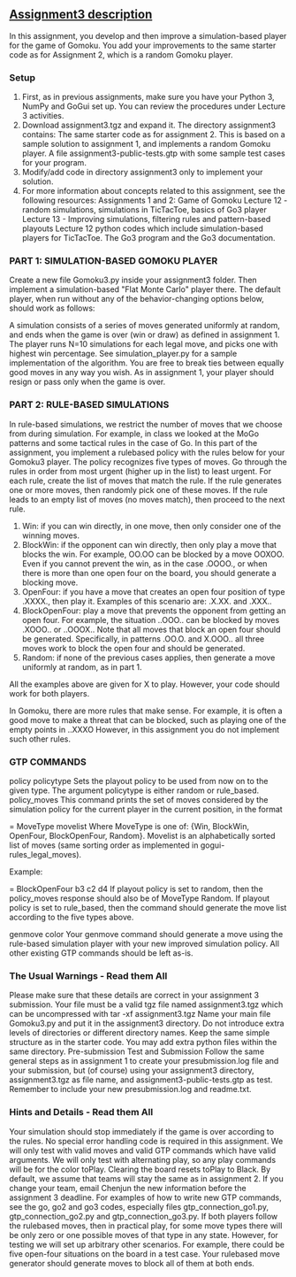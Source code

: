 ## [Assignment3 description](https://jrwright.info/cmput455/assignments/a3.html)

In this assignment, you develop and then improve a simulation-based player for the game of Gomoku. You add your improvements to the same starter code as for Assignment 2, which is a random Gomoku player.

### Setup
1. First, as in previous assignments, make sure you have your Python 3, NumPy and GoGui set up. You can review the procedures under Lecture 3 activities.
2. Download assignment3.tgz and expand it. The directory assignment3 contains:
    The same starter code as for assignment 2. This is based on a sample solution to assignment 1, and implements a random Gomoku player.
    A file assignment3-public-tests.gtp with some sample test cases for your program.
3. Modify/add code in directory assignment3 only to implement your solution.
4. For more information about concepts related to this assignment, see the following resources:
    Assignments 1 and 2: Game of Gomoku
    Lecture 12 - random simulations, simulations in TicTacToe, basics of Go3 player
    Lecture 13 - Improving simulations, filtering rules and pattern-based playouts
    Lecture 12 python codes which include simulation-based players for TicTacToe.
    The Go3 program and the Go3 documentation.

### PART 1: SIMULATION-BASED GOMOKU PLAYER
Create a new file Gomoku3.py inside your assignment3 folder. Then implement a simulation-based "Flat Monte Carlo" player there. The default player, when run without any of the behavior-changing options below, should work as follows:

A simulation consists of a series of moves generated uniformly at random, and ends when the game is over (win or draw) as defined in assignment 1.
The player runs N=10 simulations for each legal move, and picks one with highest win percentage. See simulation_player.py for a sample implementation of the algorithm. You are free to break ties between equally good moves in any way you wish.
As in assignment 1, your player should resign or pass only when the game is over.

### PART 2: RULE-BASED SIMULATIONS
In rule-based simulations, we restrict the number of moves that we choose from during simulation. For example, in class we looked at the MoGo patterns and some tactical rules in the case of Go. In this part of the assignment, you implement a rulebased policy with the rules below for your Gomoku3 player. The policy recognizes five types of moves. Go through the rules in order from most urgent (higher up in the list) to least urgent. For each rule, create the list of moves that match the rule. If the rule generates one or more moves, then randomly pick one of these moves. If the rule leads to an empty list of moves (no moves match), then proceed to the next rule.

1. Win: if you can win directly, in one move, then only consider one of the winning moves.
2. BlockWin: if the opponent can win directly, then only play a move that blocks the win. For example, OO.OO can be blocked by a move OOXOO.
             Even if you cannot prevent the win, as in the case .OOOO., or when there is more than one open four on the board, you should generate a blocking move.
3. OpenFour: if you have a move that creates an open four position of type .XXXX., then play it.
             Examples of this scenario are: .X.XX. and .XXX..
4. BlockOpenFour: play a move that prevents the opponent from getting an open four. For example, the situation ..OOO.. can be blocked by moves .XOOO.. or ..OOOX.. Note that all moves that block an open four should be generated. Specifically, in patterns .OO.O. and X.OOO.. all three moves work to block the open four and should be generated.
5. Random: if none of the previous cases applies, then generate a move uniformly at random, as in part 1.

All the examples above are given for X to play. However, your code should work for both players.

In Gomoku, there are more rules that make sense. For example, it is often a good move to make a threat that can be blocked, such as playing one of the empty points in ..XXXO However, in this assignment you do not implement such other rules.

### GTP COMMANDS
policy policytype
Sets the playout policy to be used from now on to the given type. The argument policytype is either random or rule_based.
policy_moves
This command prints the set of moves considered by the simulation policy for the current player in the current position, in the format

= MoveType movelist 
Where MoveType is one of: {Win, BlockWin, OpenFour, BlockOpenFour, Random}. Movelist is an alphabetically sorted list of moves (same sorting order as implemented in gogui-rules_legal_moves).

Example:

= BlockOpenFour b3 c2 d4
If playout policy is set to random, then the policy_moves response should also be of MoveType Random. If playout policy is set to rule_based, then the command should generate the move list according to the five types above.

genmove color
Your genmove command should generate a move using the rule-based simulation player with your new improved simulation policy.
All other existing GTP commands should be left as-is.

### The Usual Warnings - Read them All
Please make sure that these details are correct in your assignment 3 submission.
Your file must be a valid tgz file named assignment3.tgz which can be uncompressed with tar -xf assignment3.tgz
Name your main file Gomoku3.py and put it in the assignment3 directory.
Do not introduce extra levels of directories or different directory names. Keep the same simple structure as in the starter code.
You may add extra python files within the same directory.
Pre-submission Test and Submission
Follow the same general steps as in assignment 1 to create your presubmission.log file and your submission, but (of course) using your assignment3 directory, assignment3.tgz as file name, and assignment3-public-tests.gtp as test. Remember to include your new presubmission.log and readme.txt.

### Hints and Details - Read them All
Your simulation should stop immediately if the game is over according to the rules.
No special error handling code is required in this assignment. We will only test with valid moves and valid GTP commands which have valid arguments.
We will only test with alternating play, so any play commands will be for the color toPlay. Clearing the board resets toPlay to Black.
By default, we assume that teams will stay the same as in assignment 2. If you change your team, email Chenjun the new information before the assignment 3 deadline.
For examples of how to write new GTP commands, see the go, go2 and go3 codes, especially files gtp_connection_go1.py, gtp_connection_go2.py and gtp_connection_go3.py.
If both players follow the rulebased moves, then in practical play, for some move types there will be only zero or one possible moves of that type in any state. However, for testing we will set up arbitrary other scenarios. For example, there could be five open-four situations on the board in a test case. Your rulebased move generator should generate moves to block all of them at both ends.


